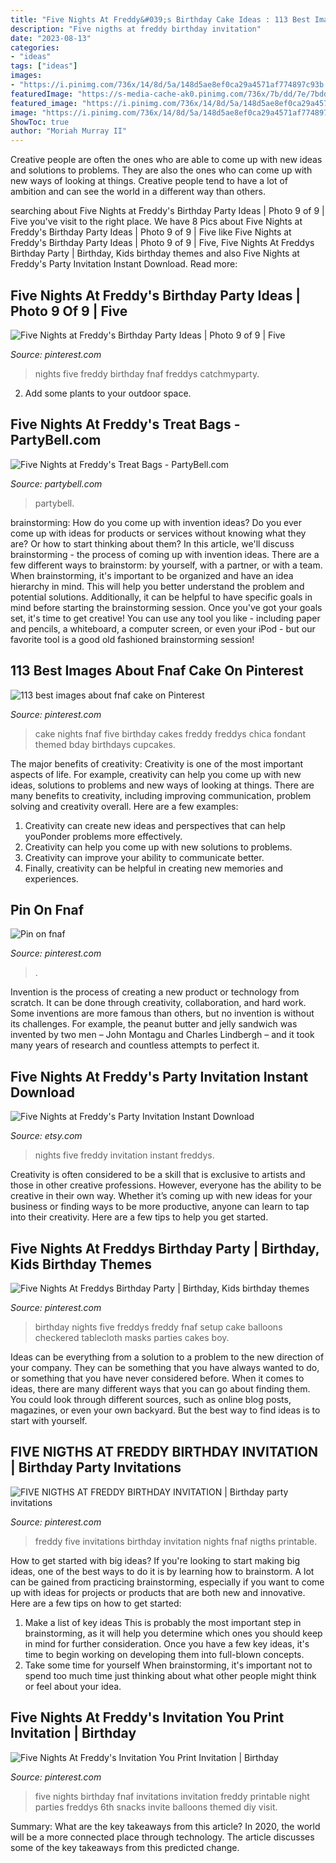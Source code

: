 ```yaml
---
title: "Five Nights At Freddy&#039;s Birthday Cake Ideas : 113 Best Images About Fnaf Cake On Pinterest"
description: "Five nigths at freddy birthday invitation"
date: "2023-08-13"
categories:
- "ideas"
tags: ["ideas"]
images:
- "https://i.pinimg.com/736x/14/8d/5a/148d5ae8ef0ca29a4571af774897c93b.jpg"
featuredImage: "https://s-media-cache-ak0.pinimg.com/736x/7b/dd/7e/7bdd7e90bc5c03a2e508eb6c45df996f--fnaf-cake-five-nights-at-freddys-birthday-cake.jpg"
featured_image: "https://i.pinimg.com/736x/14/8d/5a/148d5ae8ef0ca29a4571af774897c93b.jpg"
image: "https://i.pinimg.com/736x/14/8d/5a/148d5ae8ef0ca29a4571af774897c93b.jpg"
ShowToc: true
author: "Moriah Murray II"
---
```



Creative people are often the ones who are able to come up with new ideas and solutions to problems. They are also the ones who can come up with new ways of looking at things. Creative people tend to have a lot of ambition and can see the world in a different way than others.

	

		
searching about Five Nights at Freddy&#039;s Birthday Party Ideas | Photo 9 of 9 | Five you've visit to the right place. We have 8 Pics about Five Nights at Freddy&#039;s Birthday Party Ideas | Photo 9 of 9 | Five like Five Nights at Freddy&#039;s Birthday Party Ideas | Photo 9 of 9 | Five, Five Nights At Freddys Birthday Party | Birthday, Kids birthday themes and also Five Nights at Freddy&#039;s Party Invitation Instant Download. Read more:
		
    
## Five Nights At Freddy&#039;s Birthday Party Ideas | Photo 9 Of 9 | Five

<img loading=lazy src="https://i.pinimg.com/originals/d3/94/aa/d394aa36ea1a146176c8094a405358bb.jpg" onerror="this.onerror=null;this.src='https://tse1.mm.bing.net/th?id=OIP.OvlpcdaLwU8GOmrqacWigQAAAA&amp;pid=15.1';" alt="Five Nights at Freddy&#039;s Birthday Party Ideas | Photo 9 of 9 | Five">

_Source: pinterest.com_

>nights five freddy birthday fnaf freddys catchmyparty. 

	

2. Add some plants to your outdoor space.

    
## Five Nights At Freddy&#039;s Treat Bags - PartyBell.com

<img loading=lazy src="https://www.partybell.com/images/Product/Large/BS-134157.jpg" onerror="this.onerror=null;this.src='https://tse1.mm.bing.net/th?id=OIP.SUCn9_JlYhx8mY0YkYIiYgHaHa&amp;pid=15.1';" alt="Five Nights at Freddy&#039;s Treat Bags - PartyBell.com">

_Source: partybell.com_

>partybell. 

	

brainstorming: How do you come up with invention ideas?
Do you ever come up with ideas for products or services without knowing what they are? Or how to start thinking about them? In this article, we'll discuss brainstorming - the process of coming up with invention ideas.
There are a few different ways to brainstorm: by yourself, with a partner, or with a team. When brainstorming, it's important to be organized and have an idea hierarchy in mind. This will help you better understand the problem and potential solutions. Additionally, it can be helpful to have specific goals in mind before starting the brainstorming session. Once you've got your goals set, it's time to get creative! You can use any tool you like - including paper and pencils, a whiteboard, a computer screen, or even your iPod - but our favorite tool is a good old fashioned brainstorming session!

    
## 113 Best Images About Fnaf Cake On Pinterest

<img loading=lazy src="https://s-media-cache-ak0.pinimg.com/736x/7b/dd/7e/7bdd7e90bc5c03a2e508eb6c45df996f--fnaf-cake-five-nights-at-freddys-birthday-cake.jpg" onerror="this.onerror=null;this.src='https://tse4.mm.bing.net/th?id=OIP.xBiDOvQk8kBE2y2QvD33egHaNK&amp;pid=15.1';" alt="113 best images about fnaf cake on Pinterest">

_Source: pinterest.com_

>cake nights fnaf five birthday cakes freddy freddys chica fondant themed bday birthdays cupcakes. 

	

The major benefits of creativity:
Creativity is one of the most important aspects of life. For example, creativity can help you come up with new ideas, solutions to problems and new ways of looking at things. There are many benefits to creativity, including improving communication, problem solving and creativity overall. Here are a few examples:
1) Creativity can create new ideas and perspectives that can help youPonder problems more effectively.
2) Creativity can help you come up with new solutions to problems.
3) Creativity can improve your ability to communicate better.
4) Finally, creativity can be helpful in creating new memories and experiences.

    
## Pin On Fnaf

<img loading=lazy src="https://i.pinimg.com/736x/0a/b4/d0/0ab4d0fb8ff368daed906240b6cc2120.jpg" onerror="this.onerror=null;this.src='https://tse1.mm.bing.net/th?id=OIP.NhjjSB_wIGMO2AOxkM_9uwHaGI&amp;pid=15.1';" alt="Pin on fnaf">

_Source: pinterest.com_

>. 

	

Invention is the process of creating a new product or technology from scratch. It can be done through creativity, collaboration, and hard work. Some inventions are more famous than others, but no invention is without its challenges. For example, the peanut butter and jelly sandwich was invented by two men – John Montagu and Charles Lindbergh – and it took many years of research and countless attempts to perfect it.

    
## Five Nights At Freddy&#039;s Party Invitation Instant Download

<img loading=lazy src="https://img.etsystatic.com/il/6273e8/780125777/il_570xN.780125777_1ec2.jpg?version=0" onerror="this.onerror=null;this.src='https://tse1.mm.bing.net/th?id=OIP.xeLWuhy76N-hVfMe1Ow6nwHaKk&amp;pid=15.1';" alt="Five Nights at Freddy&#039;s Party Invitation Instant Download">

_Source: etsy.com_

>nights five freddy invitation instant freddys. 

	

Creativity is often considered to be a skill that is exclusive to artists and those in other creative professions. However, everyone has the ability to be creative in their own way. Whether it’s coming up with new ideas for your business or finding ways to be more productive, anyone can learn to tap into their creativity. Here are a few tips to help you get started.

    
## Five Nights At Freddys Birthday Party | Birthday, Kids Birthday Themes

<img loading=lazy src="https://i.pinimg.com/736x/16/7d/05/167d05cf6c79867dc37c12dee2b00718.jpg" onerror="this.onerror=null;this.src='https://tse2.mm.bing.net/th?id=OIP._Lp7m2Ak0m91k_jz6PgsPQHaHa&amp;pid=15.1';" alt="Five Nights At Freddys Birthday Party | Birthday, Kids birthday themes">

_Source: pinterest.com_

>birthday nights five freddys freddy fnaf setup cake balloons checkered tablecloth masks parties cakes boy. 

	

Ideas can be everything from a solution to a problem to the new direction of your company. They can be something that you have always wanted to do, or something that you have never considered before. When it comes to ideas, there are many different ways that you can go about finding them. You could look through different sources, such as online blog posts, magazines, or even your own backyard. But the best way to find ideas is to start with yourself.

    
## FIVE NIGTHS AT FREDDY BIRTHDAY INVITATION | Birthday Party Invitations

<img loading=lazy src="https://i.pinimg.com/736x/14/8d/5a/148d5ae8ef0ca29a4571af774897c93b.jpg" onerror="this.onerror=null;this.src='https://tse4.mm.bing.net/th?id=OIP.x_TSZkD-Htc0JWisIiHiSgHaKX&amp;pid=15.1';" alt="FIVE NIGTHS AT FREDDY BIRTHDAY INVITATION | Birthday party invitations">

_Source: pinterest.com_

>freddy five invitations birthday invitation nights fnaf nigths printable. 

	

How to get started with big ideas?
If you're looking to start making big ideas, one of the best ways to do it is by learning how to brainstorm. A lot can be gained from practicing brainstorming, especially if you want to come up with ideas for projects or products that are both new and innovative. Here are a few tips on how to get started: 
1. Make a list of key ideas 
This is probably the most important step in brainstorming, as it will help you determine which ones you should keep in mind for further consideration. Once you have a few key ideas, it's time to begin working on developing them into full-blown concepts. 
2. Take some time for yourself 
When brainstorming, it's important not to spend too much time just thinking about what other people might think or feel about your idea.

    
## Five Nights At Freddy&#039;s Invitation You Print Invitation | Birthday

<img loading=lazy src="https://i.pinimg.com/originals/fb/ed/78/fbed78703b102851d011e9f7c14fabe3.jpg" onerror="this.onerror=null;this.src='https://tse2.mm.bing.net/th?id=OIP.YlXtAbdzHqUxf2D9X7UImwHaHa&amp;pid=15.1';" alt="Five Nights At Freddy&#039;s Invitation You Print Invitation | Birthday">

_Source: pinterest.com_

>five nights birthday fnaf invitations invitation freddy printable night parties freddys 6th snacks invite balloons themed diy visit. 

	

Summary: What are the key takeaways from this article?
In 2020, the world will be a more connected place through technology. The article discusses some of the key takeaways from this predicted change.

